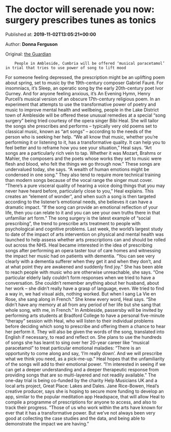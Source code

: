 
# The doctor will serenade you now: surgery prescribes tunes as tonics

Published at: **2019-11-02T13:05:21+00:00**

Author: **Donna Ferguson**

Original: [the Guardian](https://www.theguardian.com/society/2019/nov/02/art-songs-musical-paracetamol-mental-health-ambleside-cumbria)


        People in Ambleside, Cumbria will be offered ‘musical paracetamol’ in trial that tries to use power of song to lift mood
      
For someone feeling depressed, the prescription might be an uplifting poem about spring, set to music by the 19th-century composer Gabriel Fauré. For insomniacs, it’s Sleep, an operatic song by the early 20th-century poet Ivor Gurney. And for anyone feeling anxious, it’s An Evening Hymn, Henry Purcell’s musical version of an obscure 17th-century religious poem.
In an experiment that attempts to use the transformative power of poetry and music to improve mental health and wellbeing, people in the Lake District town of Ambleside will be offered these unusual remedies at a special “song surgery” being tried courtesy of the opera singer Bibi Heal.
She will tailor the songs she prescribes and performs – typically very old poems set to classical music, known as “art songs” – according to the needs of the person who is seeking her help.
“We all know that music, whether you’re performing it or listening to it, has a transformative quality. It can help you to feel better and to reframe how you see your situation,” Heal says. “Art songs are a particularly rich vein to tap. Whether it was Mozart, Brahms or Mahler, the composers and the poets whose works they set to music were flesh and blood, who felt the things we go through now.”
These songs are undervalued today, she says. “A wealth of human emotions might be condensed in one song.” They also tend to require more technical training than modern songs because of the vocal range the singer must cover.
“There’s a pure visceral quality of hearing a voice doing things that you may never have heard before, particularly close to you,” Heal explains.
This creates an “element of wonder”, and when such a song is then targeted according to the listener’s emotional needs, she believes it can have a dramatic impact.
“If the song can provide an emotional reflection of your life, then you can relate to it and you can see your own truths there in that unfamiliar art form.”
The song surgery is the latest example of “social prescribing”, the trend to prescribe arts treatment to people with psychological and cognitive problems. Last week, the world’s largest study to date of the impact of arts intervention on physical and mental health was launched to help assess whether arts prescriptions can and should be rolled out across the NHS.
Heal became interested in the idea of prescribing songs after performing an opera taster tour of care homes and witnessing the impact her music had on patients with dementia. “You can see very clearly with a dementia sufferer when they get it and when they don’t, and at what point they are awakened and suddenly find joy.”
She has been able to reach people with music who are otherwise unreachable, she says. “One particular elderly lady couldn’t form responses when we tried to have a conversation. She couldn’t remember anything about her husband, about her work – she didn’t really have a grasp of language, even. We tried to find a way in, we had visual aids, nothing worked. But when I sang La Vie en Rose, she sang along in French.”
She knew every word, Heal says. “She didn’t have any memory at all from any period of her life but she sang that whole song, with me, in French.”
In Ambleside, passersby will be invited by performing arts students at Bradford College to have a personal five-minute “therapy” session with Heal, who will listen to their individual problems before deciding which song to prescribe and offering them a chance to hear her perform it. They will also be given the words of the song, translated into English if necessary, to read and reflect on.
She plans to use the hundreds of songs she has learnt to sing over her 20-year career like “musical paracetamol” to treat particular emotional maladies: “There is an opportunity to come along and say, ‘I’m really down’. And we will prescribe what we think you need, as a pick-me-up.”
Heal hopes that the unfamiliarity of the songs will add to their emotional power. “I’m interested in seeing if we can get a deeper understanding and a deeper therapeutic response from providing songs that are so multi-layered and not readily available.”
The one-day trial is being co-funded by the charity Help Musicians UK and a local arts project, Great Place: Lakes and Dales.
Jane Rice-Bowen, Heal’s creative producer, says she is hoping to secure more funding to develop an app, similar to the popular meditation app Headspace, that will allow Heal to compile a programme of prescriptions for anyone to access, and also to track their progress.
“Those of us who work within the arts have known for ever that it has a transformative power. But we’ve not always been very good at collecting the case studies and the data, and being able to demonstrate the impact we are having.”
